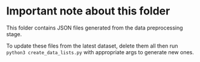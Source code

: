# Important note about this folder
This folder contains JSON files generated from the data preprocessing stage.

To update these files from the latest dataset, delete them all then run `python3 create_data_lists.py` with appropriate args to generate new ones.